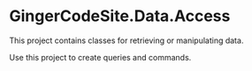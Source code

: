 ﻿# GingerCodeSite.Data.Access

This project contains classes for retrieving or manipulating data.

Use this project to create queries and commands.